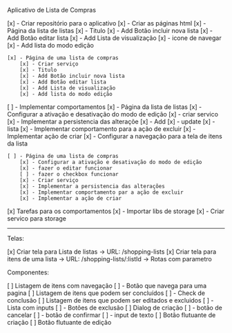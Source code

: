 Aplicativo de Lista de Compras

[x] - Criar repositório para o aplicativo
[x] - Criar as páginas html
    [x] - Página da lista de listas
        [x] - Titulo
        [x] - Add Botão incluir nova lista
        [x] - Add Botão editar lista
        [x] - Add Lista de visualização
         [x] - icone de navegar
        [x] - Add lista do modo edição

            
    [x] - Página de uma lista de compras
        [x] - Criar serviço 
        [x] - Titulo
        [x] - Add Botão incluir nova lista
        [x] - Add Botão editar lista
        [x] - Add Lista de visualização
        [x] - Add lista do modo edição
            
[ ] - Implementar comportamentos
      [x] - Página da lista de listas
         [x] - Configurar a ativação e desativação do modo de edição
         [x] - criar servico
            [x] - Implementar a persistencia das alteraçõe
            [x] - Add 
            [x] - update
            [x] - lista
         [x] - Implementar comportamento para a ação de excluir
         [x] - Implementar ação de criar
         [x] - Configurar a navegação para a tela de itens da lista

    [ ] - Página de uma lista de compras
        [x] - Configurar a ativação e desativação do modo de edição
        [x] - fazer o editar funcionar
        [ ] - fazer o checkbox funcionar
        [x] - Criar serviço
        [x] - Implementar a persistencia das alterações
        [x] - Implementar comportamento par a ação de excluir
        [x] - Implementar a ação de criar
      
        

[x] Tarefas para os comportamentos
   [x] - Importar libs de storage
   [x] - Criar servico para storage


----------


Telas:

 [x] Criar tela para Lista de listas
  -> URL: /shopping-lists
 [x] Criar tela para itens de uma lista
  -> URL: /shopping-lists/:listId
    -> Rotas com parametro

 Componentes:

 [ ] Listagem de itens com navegação
    [ ] - Botão que navega para uma pagina
 [ ] Listagem de itens que podem ser concluídos
    [ ] - Check de conclusão
 [ ] Listagem de itens que podem ser editados e excluidos
    [ ] - Lista com inputs
    [ ] - Botões de exclusão
 [ ] Dialog de criação
    [ ] - botão de cancelar
    [ ] - botão de confirmar
    [ ] - input de texto
 [ ] Botão flutuante de criação
 [ ] Botão flutuante de edição